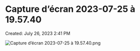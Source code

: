 # Capture d’écran 2023-07-25 à 19.57.40

Created: July 26, 2023 2:41 PM

![Capture d’écran 2023-07-25 à 19.57.40.png](Capture%20d%E2%80%99e%CC%81cran%202023-07-25%20a%CC%80%2019%2057%2040%20fa2e3537fcbb4afab58b69ba97c06614/Capture_decran_2023-07-25_a_19.57.40.png)